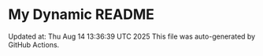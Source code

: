 # My Dynamic README
Updated at: Thu Aug 14 13:36:39 UTC 2025
This file was auto-generated by GitHub Actions.
